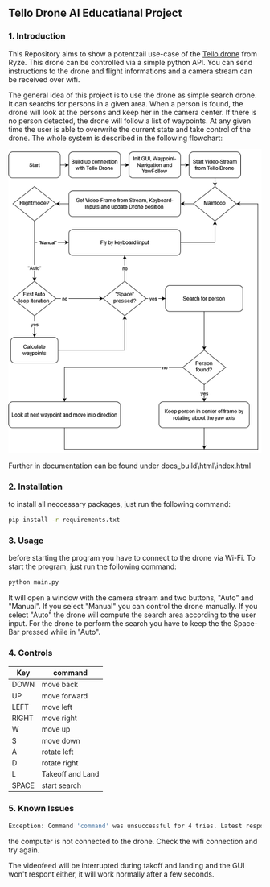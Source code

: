 ## Tello Drone AI Educatianal Project
### 1. Introduction
This Repository aims to show a potentzail use-case of the [Tello drone](https://www.ryzerobotics.com/de/tello) from Ryze. This drone can be controlled via a simple python API. You can send instructions to the drone and flight informations and a camera stream can be received over wifi.

The general idea of this project is to use the drone as simple search drone. It can searchs for persons in a given area. When a person is found, the drone will look at the persons and keep her in the camera center. If there is no person detected, the drone will follow a list of waypoints. At any given time the user is able to overwrite the current state and take control of the drone.
The whole system is described in the following flowchart:

![Alt text](misc/Tello_EDU_AI_FlowChart.png)

Further in documentation can be found under docs\_build\html\index.html
### 2. Installation
to install all neccessary packages, just run the following command:
```bash
pip install -r requirements.txt
```

### 3. Usage
before starting the program you have to connect to the drone via Wi-Fi. To start the program, just run the following command:
```bash
python main.py
```
It will open a window with the camera stream and two buttons, "Auto" and "Manual". If you select "Manual" you can control the drone manually. If you select "Auto" the drone will compute the search area according to the user input. For the drone to perform the search you have to keep the the Space-Bar pressed while in "Auto".


### 4. Controls
| Key   | command          |
|-------|------------------|
| DOWN  | move back        |
| UP    | move forward     |
| LEFT  | move left        |
| RIGHT | move right       |
| W     | move up          |
| S     | move down        |
| A     | rotate left      |
| D     | rotate right     |
| L     | Takeoff and Land |
| SPACE | start search     |

### 5. Known Issues
```bash
Exception: Command 'command' was unsuccessful for 4 tries. Latest response:     'Aborting command 'command'. Did not receive a response after 7 seconds'
```
the computer is not connected  to the drone. Check the wifi connection and try again.

The videofeed will be interrupted during takoff and landing and the GUI won't respont either, it will work normally after a few seconds.

